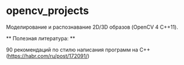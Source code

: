 # opencv_projects
Моделирование и распознавание 2D/3D образов (OpenCV 4 C++11).

** Полезная литература: **

90 рекомендаций по стилю написания программ на C++ (https://habr.com/ru/post/172091/)
